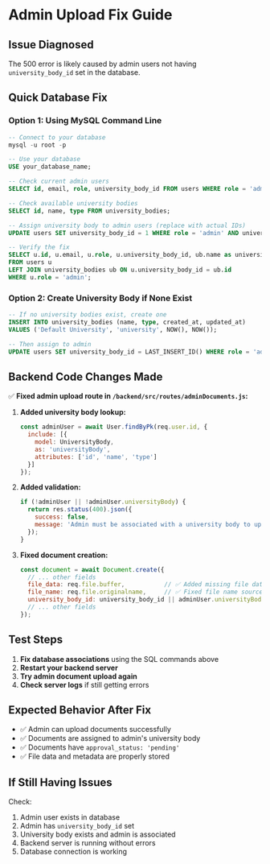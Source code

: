 # Admin Upload Fix Guide

## Issue Diagnosed
The 500 error is likely caused by admin users not having `university_body_id` set in the database.

## Quick Database Fix

### Option 1: Using MySQL Command Line
```sql
-- Connect to your database
mysql -u root -p

-- Use your database
USE your_database_name;

-- Check current admin users
SELECT id, email, role, university_body_id FROM users WHERE role = 'admin';

-- Check available university bodies
SELECT id, name, type FROM university_bodies;

-- Assign university body to admin users (replace with actual IDs)
UPDATE users SET university_body_id = 1 WHERE role = 'admin' AND university_body_id IS NULL;

-- Verify the fix
SELECT u.id, u.email, u.role, u.university_body_id, ub.name as university_body_name 
FROM users u 
LEFT JOIN university_bodies ub ON u.university_body_id = ub.id 
WHERE u.role = 'admin';
```

### Option 2: Create University Body if None Exist
```sql
-- If no university bodies exist, create one
INSERT INTO university_bodies (name, type, created_at, updated_at) 
VALUES ('Default University', 'university', NOW(), NOW());

-- Then assign to admin
UPDATE users SET university_body_id = LAST_INSERT_ID() WHERE role = 'admin';
```

## Backend Code Changes Made

✅ **Fixed admin upload route in `/backend/src/routes/adminDocuments.js`:**

1. **Added university body lookup:**
   ```javascript
   const adminUser = await User.findByPk(req.user.id, {
     include: [{
       model: UniversityBody,
       as: 'universityBody',
       attributes: ['id', 'name', 'type']
     }]
   });
   ```

2. **Added validation:**
   ```javascript
   if (!adminUser || !adminUser.universityBody) {
     return res.status(400).json({
       success: false,
       message: 'Admin must be associated with a university body to upload documents'
     });
   }
   ```

3. **Fixed document creation:**
   ```javascript
   const document = await Document.create({
     // ... other fields
     file_data: req.file.buffer,           // ✅ Added missing file data
     file_name: req.file.originalname,     // ✅ Fixed file name source
     university_body_id: university_body_id || adminUser.universityBody.id, // ✅ Auto-assign
     // ... other fields
   });
   ```

## Test Steps

1. **Fix database associations** using the SQL commands above
2. **Restart your backend server**
3. **Try admin document upload again**
4. **Check server logs** if still getting errors

## Expected Behavior After Fix

- ✅ Admin can upload documents successfully
- ✅ Documents are assigned to admin's university body
- ✅ Documents have `approval_status: 'pending'`
- ✅ File data and metadata are properly stored

## If Still Having Issues

Check:
1. Admin user exists in database
2. Admin has `university_body_id` set
3. University body exists and admin is associated
4. Backend server is running without errors
5. Database connection is working